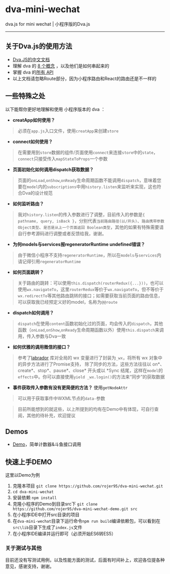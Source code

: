 # dva-mini-wechat
dva.js for mini wechat |  小程序版的Dva.js

---
## 关于Dva.js的使用方法

* [Dva.JS的中文文档](https://github.com/dvajs/dva/blob/master/README_zh-CN.md)
* 理解 dva 的 [8 个概念](https://github.com/dvajs/dva/blob/master/docs/Concepts_zh-CN.md) ，以及他们是如何串起来的
* 掌握 dva 的[所有 API](https://github.com/dvajs/dva/blob/master/docs/API_zh-CN.md)
* 以上文档请忽略Route部分，因为小程序路由和React的路由还是不一样的

## 一些特殊之处

以下能帮你更好地理解和使用 小程序版本的 dva ：

* **creatApp如何使用？** 
> 必须在`app.js`入口文件，使用`creatApp`来创建`store`
    
* **connect如何使用？** 
> 在需要用到`store`数据的组件/页面使用`connect`来连接`store`中的`state`，`connect`只接受传入`mapStateToProps`一个参数
* **页面初始化如何调用dispatch获取数据？** 
> 页面的`onLoad`,`onShow`,`onReady`生命周期函数不能调用`dispatch`，意味着您要在`model`内的`subscriptions`中用`history.listen`来监听来实现，这也符合Dva的设计规范
* **如何监听路由？** 
> 我对`history.listen`的传入参数进行了调整，目前传入的参数是`{ pathname, query, isBack }`，分别代表`当前路由路径(以/开头)`、`路由携带参数 Object类型`、`是否是从上一个页面返回 Boolean类型`，其他的如果有特殊需要请自行参考源码进行调整或者反馈给我，谢谢。
* **为何models与services报regeneratorRuntime undefined错误？** 
> 由于微信小程序不支持`regeneratorRuntime`，所以在`models`与`services`内请记得引用`regeneratorRuntime`
* **如何页面跳转？** 
> 关于路由的跳转：可以使用`this.dispatch(routerRedux({...}))`，也可以使用`wx.navigateTo`，这里`routerRedux`等价于`wx.navigateTo`，但不等价于`wx.redirectTo`等其他路由跳转的接口；如需要获取当前页面的路由信息，可以获取我已经预定义好的model，名称为`@@route`
* **dispatch如何调用？** 
> `dispatch`在使用`content`函数初始化过的页面，均会传入的`dispatch`，其他函数（`onLoad`,`onShow`,`onReady`生命周期函数以外）使用`this.dispatch`来调用，传入参数与Dva一致
* **如何优雅的调用微信的接口？** 
> 参考了[labrador](https://github.com/maichong/labrador) 库对全局的 wx 变量进行了封装为`_wx`，将所有 wx 对象中的异步方法进行了Promise支持， 除了同步的方法，这些方法往往以 on*、create*、stop*、pause*、close* 开头或以 *Sync 结尾，这样在`model`的`effects`中。你可以直接使用`yield _wx.login()`的方法来“同步”的获取数据
* **事件获取传入参数有没有更简便的方法？** 使用`getNodeAttr` 
> 可以用于获取事件中WXML节点的`data-`参数

> 目前所能想到的就这些，以上所提到的均有在Demo中有体现，可自行查阅，其他的待补充，欢迎提议



## Demos

* [Demo](https://github.com/rojer95/dva-mini-wechat-demo)，简单计数器&斗鱼接口调用


## 快速上手DEMO

这里以Demo为例

1. 克隆本项目 `git clone https://github.com/rojer95/dva-mini-wechat.git`
2. `cd dva-mini-wechat`
3. 安装依赖 `npm install`
4. 克隆小程序的Demo到目录src下 `git clone https://github.com/rojer95/dva-mini-wechat-demo.git src`
5. 在小程序IDE中打开src目录的项目
6. 在`dva-mini-wechat`目录下运行命令`npm run build`编译依赖包，可以看到在`src\lib`目录下生成了`index.js`文件
7. 在小程序IDE编译并运行即可（必须开始ES6转ES5）
 

### 关于测试与其他
目前还没有写测试用例，以及性能方面的测试，后面有时间补上，欢迎各位提各种意见，感谢支持，谢谢。
